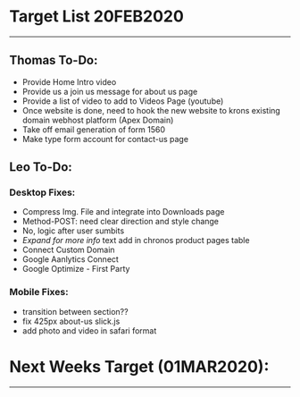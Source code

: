 # Target List 20FEB2020
----

## Thomas To-Do:

- Provide Home Intro video
- Provide us a join us message for about us page
- Provide a list of video to add to Videos Page (youtube)
- Once website is done, need to hook the new website to krons existing domain webhost platform (Apex Domain)
- Take off email generation of form 1560
- Make type form account for contact-us page 

## Leo To-Do:

### Desktop Fixes:
- Compress Img. File and integrate into Downloads page
- Method-POST: need clear direction and style change 
- No, logic after user sumbits 
- *Expand for more info* text add in chronos product pages table 
- Connect Custom Domain
- Google Aanlytics Connect
- Google Optimize - First Party
  
### Mobile Fixes: 
- transition between section?? 
- fix 425px about-us slick.js
- add photo and video in safari format 
  
# Next Weeks Target (01MAR2020):
----


